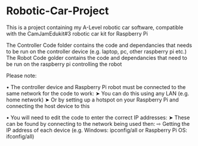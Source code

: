 # Robotic-Car-Project
This is a project containing my A-Level robotic car software, compatible with the CamJamEdukit#3 robotic car kit for Raspberry Pi

The Controller Code folder contains the code and dependancies that needs to be run on the controller device (e.g. laptop, pc, other raspberry pi etc.)
The Robot Code golder contains the code and dependancies that need to be run on the raspberry pi controlling the robot

Please note:

  • The controller device and Raspberry Pi robot must be connected to the same network for the code to work:
      ➤ You can do this using any LAN (e.g. home network)
      ➤ Or by setting up a hotspot on your Raspberry Pi and connecting the host device to this
      
      
  • You will need to edit the code to enter the correct IP addresses:
      ➤ These can be found by connecting to the network being used then:
          ⇨ Getting the IP address of each device (e.g. Windows: ipconfig/all or Raspberry Pi OS: ifconfig/all)
